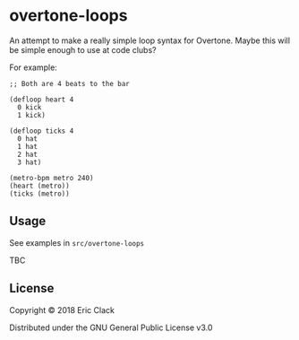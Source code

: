 # overtone-loops

An attempt to make a really simple loop syntax for Overtone. Maybe this will be simple enough to use at code clubs?

For example:

```
;; Both are 4 beats to the bar

(defloop heart 4
  0 kick
  1 kick)

(defloop ticks 4
  0 hat
  1 hat
  2 hat
  3 hat)

(metro-bpm metro 240)
(heart (metro))
(ticks (metro))
```

## Usage

See examples in `src/overtone-loops`

TBC


## License

Copyright © 2018 Eric Clack

Distributed under the GNU General Public License v3.0
